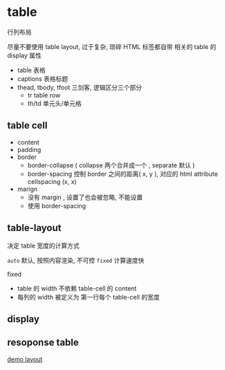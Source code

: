 # table

行列布局

尽量不要使用 table layout, 过于复杂, 琐碎
HTML 标签都自带 相关的 table 的 display 属性

- table 表格
- captions 表格标题
- thead, tbody, tfoot 三剑客, 逻辑区分三个部分
  - tr table row
  - th/td 单元头/单元格

## table cell

- content
- padding
- border
  - border-collapse ( collapse 两个合并成一个 , separate 默认 )
  - border-spacing 控制 border 之间的距离( x, y ), 对应的 html attribute cellspacing (x, x)
- marign
  - 没有 margin , 设置了也会被忽略, 不能设置
  - 使用 border-spacing

## table-layout

决定 table 宽度的计算方式

`auto` 默认, 按照内容渲染, 不可控
`fixed` 计算速度快

fixed

- table 的 width 不依赖 table-cell 的 content
- 每列的 width 被定义为 第一行每个 table-cell 的宽度

## display



## resoponse table

[demo layout](http://www.filamentgroup.com/lab/tablesaw.html)
